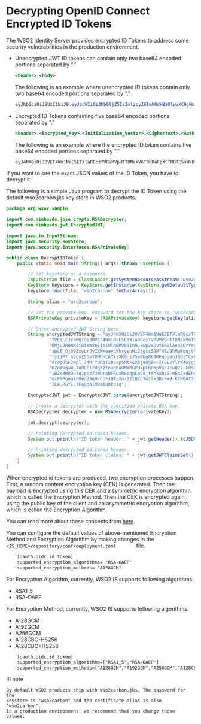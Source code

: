 # Decrypting OpenID Connect Encrypted ID Tokens
The WSO2 Identity Server provides encrypted ID Tokens to address some
security vulnerabilities in the production environment.

-   Unencrypted JWT ID tokens can contain only two base64 encoded
    portions separated by "."

    ``` xml
    <header>.<body>
    ```

    The following is an example where unencrypted ID tokens contain only
    two base64 encoded portions separated by "."

    ``` java
    eyJhbGciOiJSUzI1NiJ9.eyJzdWIiOiJhbGljZSIsImlzcyI6Imh0dHBzOlwvXC9jMmlkLmNvbSIsImlhdCI6MTQxNjE1ODU0MX0
    ```

-   Encrypted ID Tokens containing five base64 encoded portions
    separated by "."

    ``` xml
    <header>.<Encrypted_Key>.<Initialization_Vector>.<Ciphertext>.<Authentication_Tag>
    ```

    The following is an example where the encrypted ID token contains
    five base64 encoded portions separated by "."

    ``` java
    eyJ4NXQiOiJOVEF4Wm1NeE5ETXlaRGczTVRVMVpHTTBNekV6T0RKaFpXSTRORE5sWkRVMU9HRmtOakZpTVEiLCJraWQiOiJOVEF4Wm1NeE5ETXlaRGczTVRVMVpHTTBNekV6T0RKaFpXSTRORE5sWkRVMU9HRmtOakZpTVEiLCJlbmMiOiJBMjU2R0NNIiwiYWxnIjoiUlNBMV81In0.Zwp2xDvYER9lAo43QrYrcaKz-tPLFPYZb2s4RontDDVyvdo-seYl6II2C1Wb4cQhXdipcB_Qj093xvLrJyZXWxeavqYhryeuHi2jgcs59MfV1U9hMaKqqjVN1pcZYSrxDzn5leBF5bw7_YKaD_R6cFY8VtpVv5j_U8WohtyIjM7_n2CsZ55vY8MUHCAYxzXK9_s75e6Ug8L4MEqpgeoJGQzYCxFrBFgGyDMv1jadLwNl4Y3yLhv4RLtQMU5AM6nODI601UfYdrapObF3mpl_74H_YdRqT28LepGMtkEXbjeRgB-FiFGLvYlrK4wygczLBKrcviVyzyhrIrqz3TYV3g.Lf5lECzAdyAGgP8t.SHBUZoWkqwW_7u0GElrUqX1tewqRaUMWdGPHxpLRPmpVuc7FwQ27-kdsQ6O1_twhZ7uzjzZaEkatNhMxy9k10733-r4GT1lTGVqidKiBZq3mRQu7qJpcz7JWUroNFRLxhSoqpLpC8_tAhkohzG-mE42xdEh4tNDy3pBtAG0fe42WrLtWTuyg5lpmOYSppOc2Gb6LcDr4MmxFNPgoatF0edJSgO-CpFJQTcXn-22lU2g7o22x3RcBx9_KZH0At3g9y9uTuBncExOoBRK_ZweKOl0q76TaLiv5faXINW15xz9hILA.RGYIL7FaQqAIMPAiQdkOig
    ```

If you want to see the exact JSON values of the ID Token, you have to
decrypt it.

The following is a simple Java program to decrypt the ID Token using the
default wso2carbon.jks key store in WSO2 products.

``` java
package org.wso2.sample;

import com.nimbusds.jose.crypto.RSADecrypter;
import com.nimbusds.jwt.EncryptedJWT;

import java.io.InputStream;
import java.security.KeyStore;
import java.security.interfaces.RSAPrivateKey;

public class DecryptIDToken {
    public static void main(String[] args) throws Exception {

        // Get keystore as a resource.
        InputStream file = ClassLoader.getSystemResourceAsStream("wso2carbon.jks");
        KeyStore keystore = KeyStore.getInstance(KeyStore.getDefaultType());
        keystore.load(file, "wso2carbon".toCharArray());

        String alias = "wso2carbon";

        // Get the private key. Password for the key store is 'wso2carbon'.
        RSAPrivateKey privateKey = (RSAPrivateKey) keystore.getKey(alias, "wso2carbon".toCharArray());

        // Enter encrypted JWT String here.
        String encryptedJWTString = "eyJ4NXQiOiJOVEF4Wm1NeE5ETXlaRGczTVRVMVpHTTBNekV6T0RKaFpXSTRORE5sWkRVMU9HRmtOakZp" +
                "TVEiLCJraWQiOiJOVEF4Wm1NeE5ETXlaRGczTVRVMVpHTTBNekV6T0RKaFpXSTRORE5sWkRVMU9HRmtOakZpTVEiLCJlbmMiOiJ" +
                "BMjU2R0NNIiwiYWxnIjoiUlNBMV81In0.Zwp2xDvYER9lAo43QrYrcaKz-tPLFPYZb2s4RontDDVyvdo-seYl6II2C1Wb4cQhXd" +
                "ipcB_Qj093xvLrJyZXWxeavqYhryeuHi2jgcs59MfV1U9hMaKqqjVN1pcZYSrxDzn5leBF5bw7_YKaD_R6cFY8VtpVv5j_U8Woh" +
                "tyIjM7_n2CsZ55vY8MUHCAYxzXK9_s75e6Ug8L4MEqpgeoJGQzYCxFrBFgGyDMv1jadLwNl4Y3yLhv4RLtQMU5AM6nODI601UfY" +
                "drapObF3mpl_74H_YdRqT28LepGMtkEXbjeRgB-FiFGLvYlrK4wygczLBKrcviVyzyhrIrqz3TYV3g.Lf5lECzAdyAGgP8t.SHB" +
                "UZoWkqwW_7u0GElrUqX1tewqRaUMWdGPHxpLRPmpVuc7FwQ27-kdsQ6O1_twhZ7uzjzZaEkatNhMxy9k10733-r4GT1lTGVqidK" +
                "iBZq3mRQu7qJpcz7JWUroNFRLxhSoqpLpC8_tAhkohzG-mE42xdEh4tNDy3pBtAG0fe42WrLtWTuyg5lpmOYSppOc2Gb6LcDr4M" +
                "mxFNPgoatF0edJSgO-CpFJQTcXn-22lU2g7o22x3RcBx9_KZH0At3g9y9uTuBncExOoBRK_ZweKOl0q76TaLiv5faXINW15xz9h" +
                "ILA.RGYIL7FaQqAIMPAiQdkOig";

        EncryptedJWT jwt = EncryptedJWT.parse(encryptedJWTString);

        // Create a decrypter with the specified private RSA key.
        RSADecrypter decrypter = new RSADecrypter(privateKey);

        jwt.decrypt(decrypter);

        // Printing decrypted id token header.
        System.out.println("ID token header: " + jwt.getHeader().toJSONObject());

        // Printing decrypted id token header.
        System.out.println("ID token claims: " + jwt.getJWTClaimsSet().toJSONObject());
    }
}
```

When encrypted id tokens are produced, two encryption processes happen.
First, a random content encryption key (CEK) is generated. Then the
payload is encrypted using this CEK and a symmetric encryption
algorithm, which is called the Encryption Method. Then the CEK is
encrypted again using the public key of the client and an asymmetric
encryption algorithm, which is called the Encryption Algorithm.

You can read more about these concepts from
[here](https://tools.ietf.org/html/rfc7516).

You can configure the default values of above-mentioned Encryption
Method and Encryption Algorithm by making changes in the
`        <IS_HOME>/repository/conf/deployment.toml        ` 
file.

```xml
    [oauth.oidc.id_token]
    supported_encryption_algorithms= "RSA-OAEP"
    supported_encryption_methods= "A128GCM" 
```

For Encryption Algorithm, currently, WSO2 IS supports following
algorithms.

-   RSA1\_5
-   RSA-OAEP

For Encryption Method, currently, WSO2 IS supports following algorithms.

-   A128GCM
-   A192GCM
-   A256GCM
-   A128CBC-HS256
-   A128CBC+HS256  
      

``` xml
    [oauth.oidc.id_token]
    supported_encryption_algorithms=["RSA1_5","RSA-OAEP"]
    supported_encryption_methods=["A128GCM","A192GCM","A256GCM","A128CBC-HS256","A128CBC+HS256"]
```

!!! note
    
    By default WSO2 products ship with wso2carbon.jks. The password for the
    keystore is "wso2carbon" and the certificate alias is also "wso2carbon".
    In a production environment, we recommend that you change those values.
    
